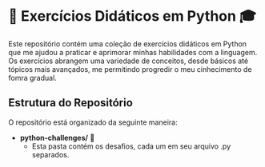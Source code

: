 # 🐍 Exercícios Didáticos em Python 🎓

Este repositório contém uma coleção de exercícios didáticos em Python que me ajudou a praticar e aprimorar minhas habilidades com a linguagem. Os exercícios abrangem uma variedade de conceitos, desde  básicos até tópicos mais avançados, me permitindo progredir o meu cinhecimento de fomra gradual.

## Estrutura do Repositório

O repositório está organizado da seguinte maneira:

- **python-challenges/** 📁
  - Esta pasta contém os desafios, cada um em seu arquivo .py separados.



 
